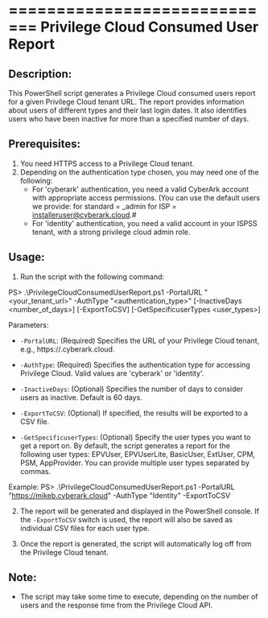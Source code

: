=============================
Privilege Cloud Consumed User Report
=============================

Description:
-------------
This PowerShell script generates a Privilege Cloud consumed users report for a given Privilege Cloud tenant URL. The report provides information about users of different types and their last login dates. It also identifies users who have been inactive for more than a specified number of days.

Prerequisites:
----------------
1. You need HTTPS access to a Privilege Cloud tenant.
2. Depending on the authentication type chosen, you may need one of the following:
   - For 'cyberark' authentication, you need a valid CyberArk account with appropriate access permissions. (You can use the default users we provide:
 	for standard = <subdomain>_admin
	for ISP      = installeruser@cyberark.cloud.#
   - For 'identity' authentication, you need a valid account in your ISPSS tenant, with a strong privilege cloud admin role.

Usage:
------
1. Run the script with the following command:

PS> .\PrivilegeCloudConsumedUserReport.ps1 -PortalURL "<your_tenant_url>" -AuthType "<authentication_type>" [-InactiveDays <number_of_days>] [-ExportToCSV] [-GetSpecificuserTypes <user_types>]

Parameters:
- `-PortalURL`: (Required) Specifies the URL of your Privilege Cloud tenant, e.g., https://<subdomain>.cyberark.cloud.

- `-AuthType`: (Required) Specifies the authentication type for accessing Privilege Cloud. Valid values are 'cyberark' or 'identity'.

- `-InactiveDays`: (Optional) Specifies the number of days to consider users as inactive. Default is 60 days.

- `-ExportToCSV`: (Optional) If specified, the results will be exported to a CSV file.

- `-GetSpecificuserTypes`: (Optional) Specify the user types you want to get a report on. By default, the script generates a report for the following user types: EPVUser, EPVUserLite, BasicUser, ExtUser, CPM, PSM, AppProvider. You can provide multiple user types separated by commas.

Example:
PS> .\PrivilegeCloudConsumedUserReport.ps1 -PortalURL "https://mikeb.cyberark.cloud" -AuthType "Identity" -ExportToCSV

2. The report will be generated and displayed in the PowerShell console. If the `-ExportToCSV` switch is used, the report will also be saved as individual CSV files for each user type.

3. Once the report is generated, the script will automatically log off from the Privilege Cloud tenant.

Note:
-----
- The script may take some time to execute, depending on the number of users and the response time from the Privilege Cloud API.
